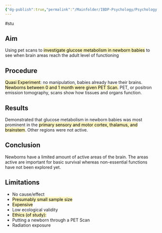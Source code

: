 ```yaml
---
{"dg-publish":true,"permalink":"/Mainfolder/IBDP-Psychology/Psychology Revision/Study/Chugani 1999/"}
---
```


#stu 
## Aim
Using pet scans to <mark style="background: #FFF3A3A6;">investigate glucose metabolism in newborn babies</mark> to see when brain areas reach the adult level of functioning

## Procedure
<mark style="background: #FFF3A3A6;">Quasi Experiment</mark>: no manipulation, babies already have their brains. <mark style="background: #FFF3A3A6;">Newborns between 0 and 1 month were given PET Scan.</mark> PET, or positron emission tomography, scans show how tissues and organs function.

## Results
Demonstrated that glucose metabolism in newborn babies was most prominent in the <mark style="background: #FFF3A3A6;">primary sensory and motor cortex, thalamus, and brainstem</mark>. Other regions were not active.

## Conclusion
Newborns have a limited amount of active areas of the brain. The areas active are important for basic survival whereas non-essential functions have not been explored yet.

## Limitations
- No cause/effect  
- <mark style="background: #FFF3A3A6;">Presumably small sample size  </mark>
- <mark style="background: #FFF3A3A6;">Expensive  </mark>
- Low ecological validity  
- <mark style="background: #FFF3A3A6;">Ethics (of study):  
- Putting a newborn through a PET Scan  
- Radiation exposure</mark> 